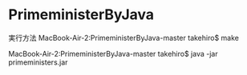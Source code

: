 PrimeministerByJava
===================
実行方法
MacBook-Air-2:PrimeministerByJava-master takehiro$ make

MacBook-Air-2:PrimeministerByJava-master takehiro$ java -jar primeministers.jar


